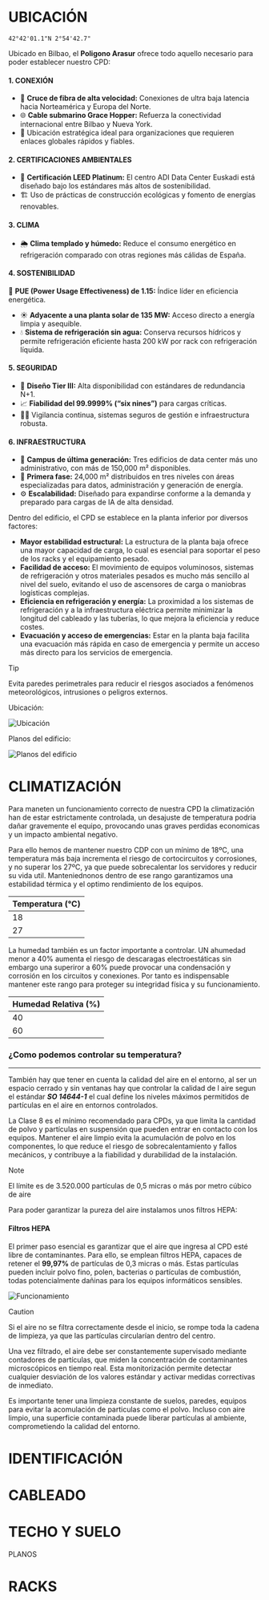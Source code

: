 # UBICACIÓN
```
42°42'01.1"N 2°54'42.7"
```
Ubicado en Bilbao, el **Poligono Arasur** ofrece todo aquello necesario para poder establecer nuestro CPD:

#### 1. CONEXIÓN
- 📡 **Cruce de fibra de alta velocidad:** Conexiones de ultra baja latencia hacia Norteamérica y Europa del Norte.
- 🌐 **Cable submarino Grace Hopper:** Refuerza la conectividad internacional entre Bilbao y Nueva York.
- 🧭 Ubicación estratégica ideal para organizaciones que requieren enlaces globales rápidos y fiables.

#### 2. CERTIFICACIONES AMBIENTALES
- 🏅 **Certificación LEED Platinum:** El centro ADI Data Center Euskadi está diseñado bajo los estándares más altos de sostenibilidad.
- 🏗️ Uso de prácticas de construcción ecológicas y fomento de energías renovables.

#### 3. CLIMA
- 🌦️ **Clima templado y húmedo:** Reduce el consumo energético en refrigeración comparado con otras regiones más cálidas de España.

#### 4. SOSTENIBILIDAD
 🌱 **PUE (Power Usage Effectiveness) de 1.15:** Índice líder en eficiencia energética.
- ☀️ **Adyacente a una planta solar de 135 MW:** Acceso directo a energía limpia y asequible.
- 💧 **Sistema de refrigeración sin agua:** Conserva recursos hídricos y permite refrigeración eficiente hasta 200 kW por rack con refrigeración líquida.

#### 5. SEGURIDAD
- 🔐 **Diseño Tier III:** Alta disponibilidad con estándares de redundancia N+1.
- 📈 **Fiabilidad del 99.9999% (“six nines”)** para cargas críticas.
- 👷‍♂️ Vigilancia continua, sistemas seguros de gestión e infraestructura robusta.

#### 6. INFRAESTRUCTURA
- 🏢 **Campus de última generación:** Tres edificios de data center más uno administrativo, con más de 150,000 m² disponibles.
- 🧱 **Primera fase:** 24,000 m² distribuidos en tres niveles con áreas especializadas para datos, administración y generación de energía.
- ⚙️ **Escalabilidad:** Diseñado para expandirse conforme a la demanda y preparado para cargas de IA de alta densidad.

Dentro del edificio, el CPD se establece en la planta inferior por diversos factores:

- **Mayor estabilidad estructural:** La estructura de la planta baja ofrece una mayor capacidad de carga, lo cual es esencial para soportar el peso de los racks y el equipamiento pesado.
- **Facilidad de acceso:** El movimiento de equipos voluminosos, sistemas de refrigeración y otros materiales pesados es mucho más sencillo al nivel del suelo, evitando el uso de ascensores de carga o maniobras logísticas complejas.
- **Eficiencia en refrigeración y energía:** La proximidad a los sistemas de refrigeración y a la infraestructura eléctrica permite minimizar la longitud del cableado y las tuberías, lo que mejora la eficiencia y reduce costes.
- **Evacuación y acceso de emergencias:** Estar en la planta baja facilita una evacuación más rápida en caso de emergencia y permite un acceso más directo para los servicios de emergencia.

> [!TIP]
> Evita paredes perimetrales para reducir el riesgos asociados a fenómenos meteorológicos, intrusiones o peligros externos.


Ubicación:

![Ubicación](./ubi.png)

Planos del edificio:

![Planos del edificio](./edificio.png)



# CLIMATIZACIÓN

Para maneten un funcionamiento correcto de nuestra CPD la climatización han de estar estrictamente controlada, un desajuste de temperatura podria dañar gravemente el equipo, provocando unas graves perdidas economicas y un impacto ambiental negativo.

Para ello hemos de mantener nuestro CDP con un mínimo de 18ºC, una temperatura más baja incrementa el riesgo de cortocircuitos y corrosiones, y no superar los 27ºC, ya que puede sobrecalentar los servidores y reducir su vida util. 
Manteniednonos dentro de ese rango garantizamos una estabilidad térmica y el optimo rendimiento de los equipos.


| Temperatura (°C) |    
|------------------|        
| 18     |              
| 27     |              

La humedad también es un factor importante a controlar. UN ahumedad menor a 40% aumenta el riesgo de descaragas electroestáticas sin embargo una superiror a 60%  puede provocar una condensación y corrosión en los circuitos y conexiones. Por tanto es indispensable mantener este rango para proteger su integridad física y su funcionamiento.

| Humedad Relativa (%) |
|------------------|        
| 40     |              
| 60     | 


### ¿Como podemos controlar su temperatura?












----------------------------------------------------------------


También hay que tener en cuenta la calidad del aire en el entorno, al ser un espacio cerrado y sin ventanas hay que controlar la calidad de l aire segun el estándar ***SO 14644-1*** el cual define los niveles máximos permitidos de partículas en el aire en entornos controlados. 

La Clase 8 es el mínimo recomendado para CPDs, ya que limita la cantidad de polvo y partículas en suspensión que pueden entrar en contacto con los equipos. 
Mantener el aire limpio evita la acumulación de polvo en los componentes, lo que reduce el riesgo de sobrecalentamiento y fallos mecánicos, y contribuye a la fiabilidad y durabilidad de la instalación.

> [!NOTE]
> El límite es de 3.520.000 partículas de 0,5 micras o más por metro cúbico de aire

Para poder garantizar la pureza del aire instalamos unos filtros HEPA:

#### Filtros HEPA
El primer paso esencial es garantizar que el aire que ingresa al CPD esté libre de contaminantes. Para ello, se emplean filtros HEPA, capaces de retener el **99,97%** de partículas de 0,3 micras o más. Estas partículas pueden incluir polvo fino, polen, bacterias o partículas de combustión, todas potencialmente dañinas para los equipos informáticos sensibles.

![Funcionamiento](./hepa.jpg)


> [!CAUTION]
> Si el aire no se filtra correctamente desde el inicio, se rompe toda la cadena de limpieza, ya que las partículas circularían dentro del centro.

Una vez filtrado, el aire debe ser constantemente supervisado mediante contadores de partículas, que miden la concentración de contaminantes microscópicos en tiempo real. Esta monitorización permite detectar cualquier desviación de los valores estándar y activar medidas correctivas de inmediato.

Es importante tener una limpieza constante de suelos, paredes, equipos para evitar la acomulación de particulas como el polvo. Incluso con aire limpio, una superficie contaminada puede liberar partículas al ambiente, comprometiendo la calidad del entorno.



# IDENTIFICACIÓN

# CABLEADO

# TECHO Y SUELO

PLANOS

# RACKS

